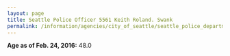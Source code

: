 ```yaml
---
layout: page
title: Seattle Police Officer 5561 Keith Roland. Swank
permalink: /information/agencies/city_of_seattle/seattle_police_department/copbook/5561/
---
```


**Age as of Feb. 24, 2016:** 48.0
